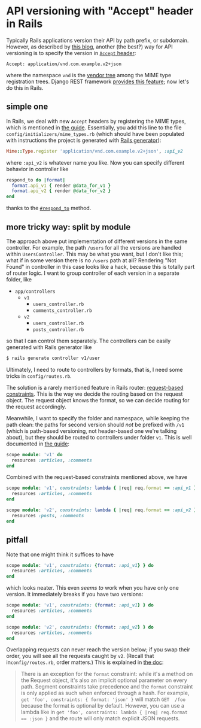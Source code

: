 # API versioning with "Accept" header in Rails

Typically Rails applications version their API by path prefix, or subdomain.
However, as described by [this blog][blog], another (the best?) way for API
versioning is to specify the version in [`Accept` header][accept]:

```text
Accept: application/vnd.com.example.v2+json
```

where the namespace `vnd` is the [vendor tree][] among the MIME type
registration trees. Django REST framework [provides this feature][django]; now
let's do this in Rails.

[blog]: https://www.troyhunt.com/your-api-versioning-is-wrong-which-is/
[accept]: https://tools.ietf.org/html/rfc7231#section-5.3.2
[vendor tree]: https://tools.ietf.org/html/rfc6838#section-3.2
[django]: http://www.django-rest-framework.org/api-guide/versioning/#using-accept-headers-with-vendor-media-types

## simple one

In Rails, we deal with new `Accept` headers by registering the MIME types, which
is mentioned in [the guide][]. Essentially, you add this line to the file
`config/initializers/mime_types.rb` (which should have been populated with
instructions the project is generated with [Rails generator][]):

```ruby
Mime::Type.register 'application/vnd.com.example.v2+json', :api_v2
```

where `:api_v2` is whatever name you like. Now you can specify different
behavior in controller like

```ruby
respond_to do |format|
  format.api_v1 { render @data_for_v1 }
  format.api_v2 { render @data_for_v2 }
end
```

thanks to the [`#respond_to`][respond_to] method.

[the guide]: http://guides.rubyonrails.org/v5.1.1/action_controller_overview.html#restful-downloads
[Rails generator]: http://guides.rubyonrails.org/v5.1.1/generators.html
[respond_to]: http://api.rubyonrails.org/v5.1.1/classes/ActionController/MimeResponds.html#method-i-respond_to

## more tricky way: split by module

The approach above put implementation of different versions in the same
controller. For example, the path `/users` for all the versions are handled
within `UsersController`. This may be what you want, but I don't like this; what
if in some version there is no `/users` path at all? Rendering "Not Found" in
controller in this case looks like a hack, because this is totally part of
router logic. I want to group controller of each version in a separate folder,
like

  * `app/controllers`
      * `v1`
          * `users_controller.rb`
          * `comments_controller.rb`
      * `v2`
          * `users_controller.rb`
          * `posts_controller.rb`

so that I can control them separately. The controllers can be easily generated
with Rails generator like

```sh
$ rails generate controller v1/user
```

Ultimately, I need to route to controllers by formats, that is, I need some
tricks in `config/routes.rb`.

The solution is a rarely mentioned feature in Rails router:
[request-based constraints][constraint]. This is the way we decide the routing
based on the request object. The request object knows the format, so we can
decide routing for the request accordingly.

[constraint]: http://guides.rubyonrails.org/v5.1.1/routing.html#request-based-constraints

Meanwhile, I want to specify the folder and namespace, while keeping the path
clean: the paths for second version should *not* be prefixed with `/v1` (which
is path-based versioning, not header-based one we're talking about), but they
should be routed to controllers under folder `v1`. This is well documented in
[the guide][scope guide]:

```ruby
scope module: 'v1' do
  resources :articles, :comments
end
```

[scope guide]: http://guides.rubyonrails.org/v5.1.1/routing.html#controller-namespaces-and-routing

Combined with the request-based constraints mentioned above, we have

```ruby
scope module: 'v1', constraints: lambda { |req| req.format == :api_v1 } do
  resources :articles, :comments
end

scope module: 'v2', constraints: lambda { |req| req.format == :api_v2 } do
  resources :posts, :comments
end
```

## pitfall

Note that one might think it suffices to have

```ruby
scope module: 'v1', constraints: {format: :api_v1} } do
  resources :articles, :comments
end
```

which looks neater. This even *seems to* work when you have only one version. It
immediately breaks if you have two versions:

```ruby
scope module: 'v1', constraints: {format: :api_v1} } do
  resources :articles, :comments
end

scope module: 'v2', constraints: {format: :api_v2} } do
  resources :articles, :comments
end
```

Overlapping requests can never reach the version below; if you swap their order,
you will see all the requests caught by `v2`. (Recall that in`config/routes.rb`,
order matters.) This is explained in [the doc][constraint]:

> There is an exception for the `format` constraint: while it's a method on the
> Request object, it's also an implicit optional parameter on every path.
> Segment constraints take precedence and the `format` constraint is only
> applied as such when enforced through a hash. For example, `get 'foo',
> constraints: { format: 'json' }` will match `GET  /foo` because the format is
> optional by default. However, you can use a lambda like in `get 'foo',
> constraints: lambda { |req| req.format == :json }` and the route will only
> match explicit JSON requests.
